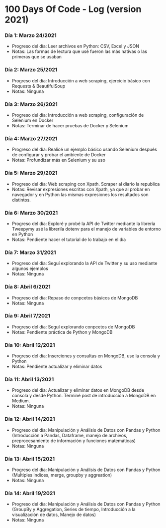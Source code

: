 # 100 Days Of Code - Log (version 2021)

### Día 1: Marzo 24/2021
- Progreso del día: Leer archivos en Python: CSV, Excel y JSON
- Notas: Las formas de lectura que usé fueron las más nativas o las primeras que se usaban

### Día 2: Marzo 25/2021
- Progreso del día: Introducción a web scraping, ejercicio básico con Requests & BeautifulSoup
- Notas: Ninguna

### Día 3: Marzo 26/2021
- Progreso del día: Introducción a web scraping, configuración de Selenium en Docker
- Notas: Terminar de hacer pruebas de Docker y Selenium

### Día 4: Marzo 27/2021
- Progreso del día: Realicé un ejemplo básico usando Selenium después de configurar y probar el ambiente de Docker
- Notas: Profundizar más en Selenium y su uso

### Día 5: Marzo 29/2021
- Progreso del día: Web scraping con Xpath. Scraper al diario la republica
- Notas: Revisar expresiones escritas con Xpath, ya que al probar en navegador y en Python las mismas expresiones los resultados son distintos.

### Día 6: Marzo 30/2021
- Progreso del día: Exploré y probé la API de Twitter mediante la librería Tweepymy usé la libreriía dotenv para el manejo de variables de entorno en Python
- Notas: Pendiente hacer el tutorial de lo trabajo en el día

### Día 7: Marzo 31/2021
- Progreso del día: Seguí explorando la API de Twitter y su uso mediante algunos ejemplos
- Notas: Ninguna

### Día 8: Abril 6/2021
- Progreso del día: Repaso de conpcetos básicos de MongoDB
- Notas: Ninguna

### Día 9: Abril 7/2021
- Progreso del día: Seguí explorando conpcetos de MongoDB
- Notas: Pendiente práctica de Python y MongoDB

### Día 10: Abril 12/2021
- Progreso del día: Inserciones y consultas en MongoDB, use la consola y Python
- Notas: Pendiente actualizar y eliminar datos

### Día 11: Abril 13/2021
- Progreso del día: Actualizar y eliminar datos en MongoDB desde consola y desde Python. Terminé post de introducción a MongoDB en Medium.
- Notas: Ninguna

### Día 12: Abril 14/2021
- Progreso del día: Manipulación y Análisis de Datos con Pandas y Python (Introducción a Pandas, Dataframe, manejo de archivos, preprocesamiento de información y funciones matemáticas)
- Notas: Ninguna

### Día 13: Abril 15/2021
- Progreso del día: Manipulación y Análisis de Datos con Pandas y Python (Multiples indices, merge, groupby y aggreation)
- Notas: Ninguna

### Día 14: Abril 19/2021
- Progreso del día: Manipulación y Análisis de Datos con Pandas y Python (GroupBy y Aggregation, Series de tiempo, Introducción a la visualización de datos, Manejo de datos)
- Notas: Ninguna
